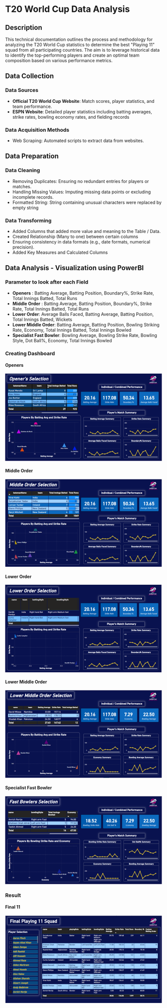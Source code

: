 # T20 World Cup Data Analysis

## Description
This technical documentation outlines the process and methodology for analyzing the T20 World Cup statistics to determine the best "Playing 11" squad from all participating countries. The aim is to leverage historical data to identify the top-performing players and create an optimal team composition based on various performance metrics.


## Data Collection
### Data Sources
- **Official T20 World Cup Website**: Match scores, player statistics, and team performance.
- **ESPN Website**: Detailed player statistics including batting averages, strike rates, bowling economy rates, and fielding records

### Data Acquisition Methods
- Web Scraping: Automated scripts to extract data from websites.

## Data Preparation
### Data Cleaning
- Removing Duplicates: Ensuring no redundant entries for players or matches.
- Handling Missing Values: Imputing missing data points or excluding incomplete records.
- Formatted String: String containing unusual characters were replaced by empty string

### Data Transforming
- Added Columns that added more value and meaning to the Table / Data.
- Created Relationship (Many to one) between certain columns
- Ensuring consistency in data formats (e.g., date formats, numerical precision).
- Added Key Measures and Calculated Columns

## Data Analysis - Visualization using PowerBI
### Parameter to look after each Field
- **Openers** : Batting Average, Batting Position, Boundary%, Strike Rate, Total Innings Batted, Total Runs
- **Middle Order** : Batting Average, Batting Position, Boundary%, Strike Rate, Total Innings Batted, Total Runs
- **Lower Order**: Average Balls Faced, Batting Average, Batting Position, Total Innings Batted, Wickets
- **Lower Middle Order**: Batting Average, Batting Position, Bowling Striking Rate, Economy, Total Innings Batted, Total Innings Bowled
- **Specialist Fast Bowler**: Bowling Average, Bowling Strike Rate, Bowling Style, Dot Ball%, Economy, Total Innings Bowled

 ### Creating Dashboard
 #### Openers 
 ![Openers Dasboard](https://raw.githubusercontent.com/tanmaypradhan4112/T20_Data_Analysis/main/Result/Screenshot%202024-07-11%20114145.png)
 #### Middle Order
 ![Middle Dasboard](https://raw.githubusercontent.com/tanmaypradhan4112/T20_Data_Analysis/main/Result/Screenshot%202024-07-11%20114206.png)
 #### Lower Order
 ![Lower Order Dasboard](https://raw.githubusercontent.com/tanmaypradhan4112/T20_Data_Analysis/main/Result/Screenshot%202024-07-11%20114221.png)
 #### Lower Middle Order
 ![Lower Middle Order Dasboard](https://raw.githubusercontent.com/tanmaypradhan4112/T20_Data_Analysis/main/Result/Screenshot%202024-07-11%20114239.png)
 #### Specialist Fast Bowler
 ![Specialist Fast Bowler Dasboard](https://raw.githubusercontent.com/tanmaypradhan4112/T20_Data_Analysis/main/Result/Screenshot%202024-07-11%20114253.png)

 ### Result
 #### Final 11
 ![Final 11 Dasboard](https://raw.githubusercontent.com/tanmaypradhan4112/T20_Data_Analysis/main/Result/Screenshot%202024-07-11%20114308.png)
